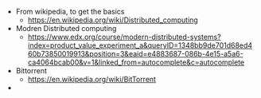 
- From wikipedia, to get the basics
	- https://en.wikipedia.org/wiki/Distributed_computing
- Modren Distributed computing
	- https://www.edx.org/course/modern-distributed-systems?index=product_value_experiment_a&queryID=1348bb9de701d68ed460b73850019913&position=3&eaid=e4883687-086b-4e15-a5a6-ca4064bcab00&v=1&linked_from=autocomplete&c=autocomplete
- Bittorrent
	- https://en.wikipedia.org/wiki/BitTorrent
- 